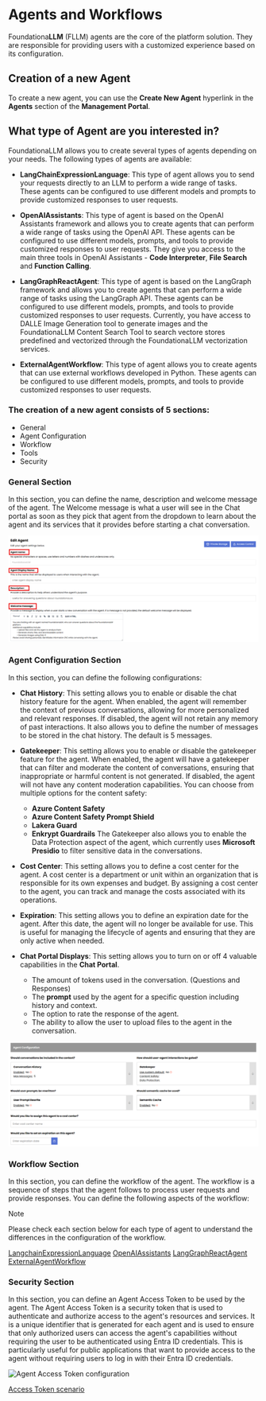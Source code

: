 # Agents and Workflows

Foundationa**LLM** (FLLM) agents are the core of the platform solution. They are responsible for providing users with a customized experience based on its configuration.

## Creation of a new Agent

To create a new agent, you can use the **Create New Agent** hyperlink in the **Agents** section of the **Management Portal**. 

## What type of Agent are you interested in?

FoundationaLLM allows you to create several types of agents depending on your needs. The following types of agents are available:

- **LangChainExpressionLanguage**: This type of agent allows you to send your requests directly to an LLM to perform a wide range of tasks. These agents can be configured to use different models and prompts to provide customized responses to user requests.

- **OpenAIAssistants**: This type of agent is based on the OpenAI Assistants framework and allows you to create agents that can perform a wide range of tasks using the OpenAI API. These agents can be configured to use different models, prompts, and tools to provide customized responses to user requests. They give you access to the main three tools in OpenAI Assistants - **Code Interpreter**, **File Search** and **Function Calling**.

- **LangGraphReactAgent**: This type of agent is based on the LangGraph framework and allows you to create agents that can perform a wide range of tasks using the LangGraph API. These agents can be configured to use different models, prompts, and tools to provide customized responses to user requests. Currently, you have access to DALLE Image Generation tool to generate images and the FoundationaLLM Content Search Tool to search vectore stores predefined and vectorized through the FoundationaLLM vectorization services.

- **ExternalAgentWorkflow**: This type of agent allows you to create agents that can use external workflows developed in Python. These agents can be configured to use different models, prompts, and tools to provide customized responses to user requests.


### The creation of a new agent consists of 5 sections:

- General
- Agent Configuration
- Workflow
- Tools
- Security

### General Section

In this section, you can define the name, description and welcome message of the agent.  The Welcome message is what a user will see in the Chat portal as soon as they pick that agent from the dropdown to learn about the agent and its services that it provides before starting a chat conversation.

![General Agent information](./media/agent_Workflow_1.png)

### Agent Configuration Section

In this section, you can define the following configurations:

- **Chat History**: This setting allows you to enable or disable the chat history feature for the agent. When enabled, the agent will remember the context of previous conversations, allowing for more personalized and relevant responses. If disabled, the agent will not retain any memory of past interactions. It also allows you to define the number of messages to be stored in the chat history. The default is 5 messages.

- **Gatekeeper**: This setting allows you to enable or disable the gatekeeper feature for the agent. When enabled, the agent will have a gatekeeper that can filter and moderate the content of conversations, ensuring that inappropriate or harmful content is not generated. If disabled, the agent will not have any content moderation capabilities. 
You can choose from multiple options for the content safety:
  - **Azure Content Safety**
  - **Azure Content Safety Prompt Shield**
  - **Lakera Guard**
  - **Enkrypt Guardrails**
The Gatekeeper also allows you to enable the Data Protection aspect of the agent, which currently uses **Microsoft Presidio** to filter sensitive data in the conversations.

- **Cost Center**: This setting allows you to define a cost center for the agent. A cost center is a department or unit within an organization that is responsible for its own expenses and budget. By assigning a cost center to the agent, you can track and manage the costs associated with its operations.

- **Expiration**: This setting allows you to define an expiration date for the agent. After this date, the agent will no longer be available for use. This is useful for managing the lifecycle of agents and ensuring that they are only active when needed.

- **Chat Portal Displays**: This setting allows you to turn on or off 4 valuable capabilities in the **Chat Portal**.
  - The amount of tokens used in the conversation. (Questions and Responses)
  - The **prompt** used by the agent for a specific question including history and context.
  - The option to rate the response of the agent.
  - The ability to allow the user to upload files to the agent in the conversation.

![Agent Configuration Section](./media/agent_Workflow_2.png)

### Workflow Section

In this section, you can define the workflow of the agent. The workflow is a sequence of steps that the agent follows to process user requests and provide responses. You can define the following aspects of the workflow:

> [!NOTE]
> Please check each section below for each type of agent to understand the differences in the configuration of the workflow.

[LangchainExpressionLanguage](workflow_langchainexpressionlanguage.md)
[OpenAIAssistants](workflow_openaiassistants.md)
[LangGraphReactAgent](workflow_langgraphreact.md)
[ExternalAgentWorkflow](workflow_external.md)

### Security Section

In this section, you can define an Agent Access Token to be used by the agent. The Agent Access Token is a security token that is used to authenticate and authorize access to the agent's resources and services. It is a unique identifier that is generated for each agent and is used to ensure that only authorized users can access the agent's capabilities without requiring the user to be authenticated using Entra ID credentials. 
This is particularly useful for public applications that want to provide access to the agent without requiring users to log in with their Entra ID credentials.

![Agent Access Token configuration](./media/agent_Workflow_6.png)

[Access Token scenario](Agent_AccessToken.md)


